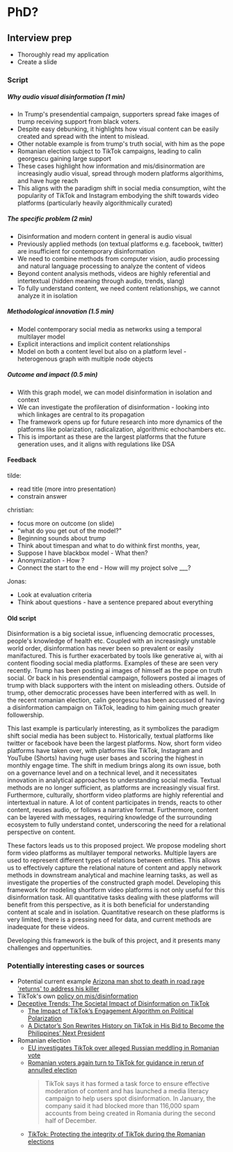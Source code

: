 # PhD?

## Interview prep

* Thoroughly read my application
* Create a slide

### Script

##### Why audio visual disinformation (1 min)

* In Trump's presendential campaign, supporters spread fake images of trump receiving support from black voters. 
* Despite easy debunking, it highlights how visual content can be easily created and spread with the intent to mislead.
* Other notable example is from trump's truth social, with him as the pope
* Romanian election subject to TikTok campaigns, leading to calin georgescu gaining large support
* These cases highlight how information and mis/disinormation are increasingly audio visual, spread through modern platforms algorithims, and have huge reach
* This aligns with the paradigm shift in social media consumption, wiht the popularity of TikTok and Instagram embodying the shift towards video platforms (particularly heavily algorithmically curated) 

##### The specific problem (2 min)

* Disinformation and modern content in general is audio visual
* Previously applied methods (on textual platforms e.g. facebook, twitter) are insufficient for contemporary disinformation
* We need to combine methods from computer vision, audio processing and natural language processing to analyze the content of videos
* Beyond content analysis methods, videos are highly referential and intertextual (hidden meaning through audio, trends, slang)
* To fully understand content, we need content relationships, we cannot analyze it in isolation

##### Methodological innovation (1.5 min)

* Model contemporary social media as networks using a temporal multilayer model
* Explicit interactions and implicit content relationships
* Model on both a content level but also on a platform level - heterogenous graph with multiple node objects

##### Outcome and impact (0.5 min)

* With this graph model, we can model disinformation in isolation and context
* We can investigate the profileration of disinformation - looking into which linkages are central to its propagation
* The framework opens up for future research into more dynamics of the platforms like polarization, radicalization, algorithmic echochambers etc.
* This is important as these are the largest platforms that the future generation uses, and it aligns with regulations like DSA

#### Feedback

tilde:
* read title (more intro presentation)
* constrain answer

christian:
* focus more on outcome (on slide)
* "what do you get out of the model?"
* Beginning sounds about trump
* Think about timespan and what to do withink first months, year, 
* Suppose I have blackbox model - What then?
* Anonymization - How ?
* Connect the start to the end - How will my project solve ___?
	
Jonas:
* Look at evaluation criteria
* Think about questions - have a sentence prepared about everything

#### Old script

Disinformation is a big societal issue, influencing democratic processes, people's knowledge of health etc. Coupled with an increasingly unstable world order, disinformation has never been so prevalent or easily manifactured. This is further exacerbated by tools like generative ai, with ai content flooding social media platforms. Examples of these are seen very recently. Trump has been posting ai images of himself as the pope on truth social. Or back in his presendential campaign, followers posted ai images of trump with black supporters with the intent on misleading others. Outside of trump, other democratic processes have been interferred with as well. In the recent romanian election, calin georgescu has been accussed of having a disinformation campaign on TikTok, leading to him gaining much greater followership. 

This last example is particularly interesting, as it symbolizes the paradigm shift social media has been subject to. Historically, textual platforms like twitter or facebook have been the largest platforms. Now, short form video platforms have taken over, with platforms like TikTok, Instagram and YouTube (Shorts) having huge user bases and scoring the highest in monthly engage time. The shift in medium brings along its own issue, both on a governance level and on a technical level, and it necessitates innovation in analytical approaches to understanding social media. Textual methods are no longer sufficient, as platforms are increasingly visual first. Furthermore, culturally, shortform video platforms are highly referential and intertextual in nature. A lot of content participates in trends, reacts to other content, reuses audio, or follows a narrative format. Furthermore, content can be layered with messages, requiring knowledge of the surrounding ecosystem to fully understand contet, underscoring the need for a relational perspective on content. 

These factors leads us to this proposed project. We propose modeling short form video platforms as multilayer temporal networks. Multiple layers are used to represent different types of relations between entities. This allows us to effectively capture the relational nature of content and apply network methods in downstream analytical and machine learning tasks, as well as investigate the properties of the constructed graph model. Developing this framework for modeling shortform video platforms is not only useful for this disinformation task. All quantitative tasks dealing with these platforms will benefit from this perspective, as it is both beneficial for understanding content at scale and in isolation. Quantitative research on these platforms is very limited, there is a pressing need for data, and current methods are inadequate for these videos. 

Developing this framework is the bulk of this project, and it presents many challenges and oppertunities. 

### Potentially interesting cases or sources

* Potential current example [Arizona man shot to death in road rage 'returns' to address his killer](https://www.bbc.com/news/articles/cq808px90wxo)
* TikTok's own [policy on mis/disinformation](https://www.tiktok.com/transparency/en-us/combating-misinformation/)
* [Deceptive Trends: The Societal Impact of Disinformation on TikTok](https://www.internationalaffairs.org.au/australianoutlook/deceptive-trends-the-societal-impact-of-disinformation-on-tiktok/)
	* [The Impact of TikTok’s Engagement Algorithm on Political Polarization](https://www.shiruizhong.com/TheIndependentProject.pdf)
	* [A Dictator’s Son Rewrites History on TikTok in His Bid to Become the Philippines’ Next President](https://time.com/6173757/bongbong-marcos-tiktok-philippines-election/)
* Romanian election
	* [EU investigates TikTok over alleged Russian meddling in Romanian vote](https://www.bbc.com/news/articles/cm2v13nz202o)
	* [Romanian voters again turn to TikTok for guidance in rerun of annulled election](https://www.reuters.com/world/europe/romanian-voters-again-turn-tiktok-guidance-rerun-annulled-election-2025-05-01/)
		> TikTok says it has formed a task force to ensure effective moderation of content and has launched a media literacy campaign to help users spot disinformation. In January, the company said it had blocked more than 116,000 spam accounts from being created in Romania during the second half of December.
	* [TikTok: Protecting the integrity of TikTok during the Romanian elections](https://newsroom.tiktok.com/en-eu/protecting-the-integrity-of-tiktok-during-the-romanian-elections)
